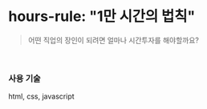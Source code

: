 # hours-rule: "1만 시간의 법칙"
> 어떤 직업의 장인이 되려면 얼마나 시간투자를 해야할까요?
<br>

### 사용 기술<br>
html, css, javascript
